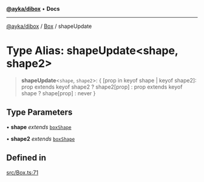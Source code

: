 [**@ayka/dibox**](../../../README.md) • **Docs**

***

[@ayka/dibox](../../../globals.md) / [Box](../README.md) / shapeUpdate

# Type Alias: shapeUpdate\<shape, shape2\>

> **shapeUpdate**\<`shape`, `shape2`\>: \{ \[prop in keyof shape \| keyof shape2\]: prop extends keyof shape2 ? shape2\[prop\] : prop extends keyof shape ? shape\[prop\] : never \}

## Type Parameters

• **shape** *extends* [`boxShape`](boxShape.md)

• **shape2** *extends* [`boxShape`](boxShape.md)

## Defined in

[src/Box.ts:71](https://github.com/AndreyMork/dibox/blob/2bd8e5086bed82676b3941b99bf52af4c69b030c/src/Box.ts#L71)
